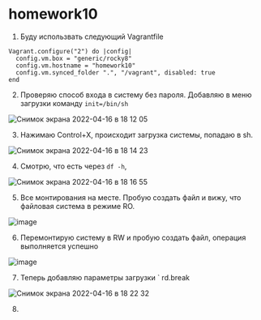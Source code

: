 # homework10
1. Буду использвать следующий Vagrantfile
```
Vagrant.configure("2") do |config|
  config.vm.box = "generic/rocky8"
  config.vm.hostname = "homework10"
  config.vm.synced_folder ".", "/vagrant", disabled: true
end
```
2. Проверяю способ входа в систему без пароля. Добавляю в меню загрузки команду `init=/bin/sh`

![Снимок экрана 2022-04-16 в 18 12 05](https://user-images.githubusercontent.com/98701086/163683457-dcb5dfcb-31da-4242-bc64-8ffce7b0c24a.png)

3. Нажимаю Control+X, происходит загрузка системы, попадаю в sh.

![Снимок экрана 2022-04-16 в 18 14 23](https://user-images.githubusercontent.com/98701086/163683481-96bb73d5-2faf-46bb-b592-8924077e5409.png)

4. Смотрю, что есть через `df -h`, 

![Снимок экрана 2022-04-16 в 18 16 55](https://user-images.githubusercontent.com/98701086/163937520-6f2b350d-aa85-4aa3-a8e9-0cfa9b237766.png)

5. Все монтирования на месте. Пробую создать файл и вижу, что файловая система в режиме RO. 

![image](https://user-images.githubusercontent.com/98701086/163937733-884f0621-c780-4049-aeac-5643a9f49708.png)

6. Перемонтирую систему в RW и пробую создать файл, операция выполняется успешно

![image](https://user-images.githubusercontent.com/98701086/163937982-9aae4244-3bad-420b-b579-03e7b3d05705.png)

7. Теперь добавляю параметры загрузки ` rd.break

![Снимок экрана 2022-04-16 в 18 22 32](https://user-images.githubusercontent.com/98701086/163938131-6408a7b5-91e3-43bf-a46d-8d477f29bd84.png)

8. 
